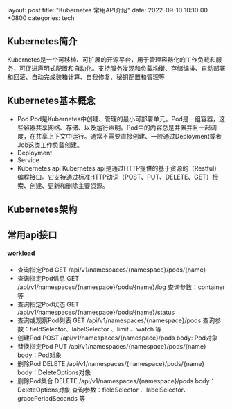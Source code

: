 layout: post
title: "Kubernetes 常用API介绍"
date: 2022-09-10 10:10:00 +0800
categories: tech

## Kubernetes简介

Kubernetes是一个可移植、可扩展的开源平台，用于管理容器化的工作负载和服务，可促进声明式配置和自动化。支持服务发现和负载均衡、存储编排、自动部署和回滚、自动完成装箱计算、自我修复、秘钥配置和管理等

## Kubernetes基本概念
- Pod
  Pod是Kubernetes中创建、管理的最小可部署单元。Pod是一组容器，这些容器共享网络、存储、以及运行声明。Pod中的内容总是并置并且一起调度，在共享上下文中运行。通常不需要直接创建、一般通过Deployment或者Job这类工作负载创建。
- Deployment
- Service
- Kubernetes api
  Kubernetes api是通过HTTP提供的基于资源的（Restful）编程接口。它支持通过标准HTTP动词（POST、PUT、DELETE、GET）检索、创建、更新和删除主要资源。

## Kubernetes架构

## 常用api接口

#### workload

- 查询指定Pod
  GET /api/v1/namespaces/{namespace}/pods/{name}
- 查询指定Pod信息
  GET /api/v1/namespaces/{namespace}/pods/{name}/log
  查询参数：container 等
- 查询指定Pod状态
  GET /api/v1/namespaces/{namespace}/pods/{name}/status
- 查询或观察Pod列表
  GET /api/v1/namespaces/{namespace}/pods
  查询参数：fieldSelector、labelSelector 、limit 、watch 等
- 创建Pod
  POST /api/v1/namespaces/{namespace}/pods
  body: Pod对象
- 替换指定Pod
  PUT /api/v1/namespaces/{namespace}/pods/{name}
  body：Pod对象
- 删除Pod
  DELETE /api/v1/namespaces/{namespace}/pods/{name}
  body：DeleteOptions对象
- 删除Pod集合
  DELETE /api/v1/namespaces/{namespace}/pods
  body：DeleteOptions对象
  查询参数：fieldSelector 、labelSelector、gracePeriodSeconds 等
